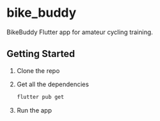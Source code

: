 # bike_buddy

BikeBuddy Flutter app for amateur cycling training.

## Getting Started

1. Clone the repo
2. Get all the dependencies

    ```bash
    flutter pub get
    ```

3. Run the app
